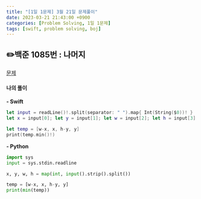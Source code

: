 ```yaml
---
title: "[1일 1문제] 3월 21일 문제풀이"
date: 2023-03-21 21:43:00 +0900
categories: [Problem Solving, 1일 1문제]
tags: [swift, problem solving, boj]
---
```


## ✏️백준 1085번 : 나머지
[문제](https://www.acmicpc.net/problem/1085)

#### 나의 풀이
**- Swift**
```swift
let input = readLine()!.split(separator: " ").map{ Int(String($0))! }
let x = input[0]; let y = input[1]; let w = input[2]; let h = input[3]

let temp = [w-x, x, h-y, y]
print(temp.min()!)
```

**- Python**
```python
import sys
input = sys.stdin.readline

x, y, w, h = map(int, input().strip().split())

temp = [w-x, x, h-y, y]
print(min(temp))
```
